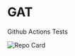 # GAT
Github Actions Tests

<picture>
  <source media="(prefers-color-scheme: dark)" srcset="https://github-readme-stats.vercel.app/api/pin/?username=hect0x7&repo=GAT&theme=ambient_gradient" />
  <source media="(prefers-color-scheme: light)" srcset="https://github-readme-stats.vercel.app/api/pin/?username=hect0x7&repo=GAT" />
  <img alt="Repo Card" src="https://github-readme-stats.vercel.app/api/pin/?username=hect0x7&repo=GAT" />
</picture>
